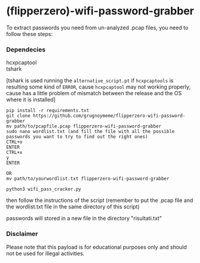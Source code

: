 # (flipperzero)-wifi-password-grabber

To extract passwords you need from un-analyzed .pcap files, you need to follow these steps:

### Dependecies
hcxpcaptool    
tshark     

[tshark is used running the `alternative_script.pt` if `hcxpcaptools` is resulting some kind of `ERROR`, cause `hcxpcaptool` may not working properly, cause has a little problem of mismatch between the release and the OS where it is installed]

```
pip install -r requirements.txt
git clone https://github.com/grugnoymeme/flipperzero-wifi-password-grabber
mv path/to/pcapfile.pcap flipperzero-wifi-password-grabber
sudo nano wordlist.txt (and fill the file with all the possible passwords you want to try to find out the right ones)
CTRL+o
ENTER
CTRL+x
y
ENTER

OR
mv path/to/yourwordlist.txt flipperzero-wifi-password-grabber

python3 wifi_pass_cracker.py
```
then follow the instructions of the script (remember to put the .pcap file and the wordlist.txt file in the same directory of this script)

passwords will stored in a new file in the directory "risultati.txt"

### Disclaimer

Please note that this payload is for educational purposes only and should not be used for illegal activities.
